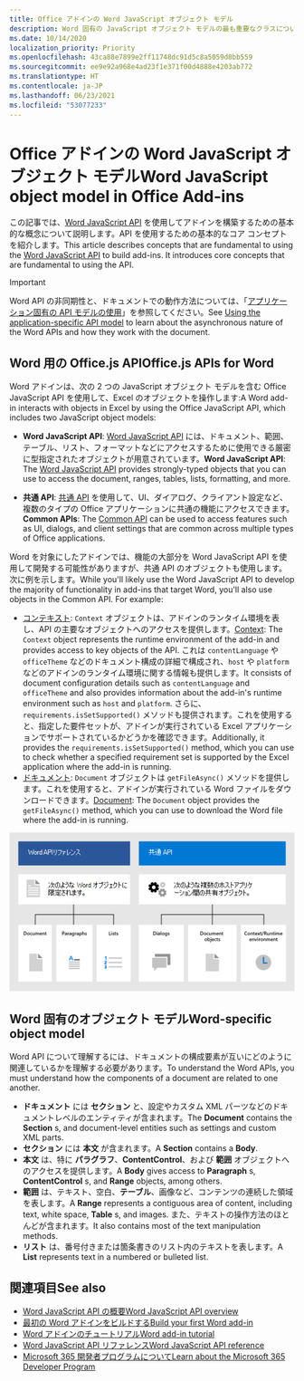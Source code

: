 ```yaml
---
title: Office アドインの Word JavaScript オブジェクト モデル
description: Word 固有の JavaScript オブジェクト モデルの最も重要なクラスについて説明します。
ms.date: 10/14/2020
localization_priority: Priority
ms.openlocfilehash: 43ca88e7899e2ff11748dc91d5c8a5059d8bb559
ms.sourcegitcommit: ee9e92a968e4ad23f1e371f00d4888e4203ab772
ms.translationtype: HT
ms.contentlocale: ja-JP
ms.lasthandoff: 06/23/2021
ms.locfileid: "53077233"
---
```

# <a name="word-javascript-object-model-in-office-add-ins"></a><span data-ttu-id="8cefc-103">Office アドインの Word JavaScript オブジェクト モデル</span><span class="sxs-lookup"><span data-stu-id="8cefc-103">Word JavaScript object model in Office Add-ins</span></span>

<span data-ttu-id="8cefc-104">この記事では、[Word JavaScript API](../reference/overview/word-add-ins-reference-overview.md) を使用してアドインを構築するための基本的な概念について説明します。API を使用するための基本的なコア コンセプトを紹介します。</span><span class="sxs-lookup"><span data-stu-id="8cefc-104">This article describes concepts that are fundamental to using the [Word JavaScript API](../reference/overview/word-add-ins-reference-overview.md) to build add-ins. It introduces core concepts that are fundamental to using the API.</span></span>

> [!IMPORTANT]
> <span data-ttu-id="8cefc-105">Word API の非同期性と、ドキュメントでの動作方法については、「[アプリケーション固有の API モデルの使用](../develop/application-specific-api-model.md)」を参照してください。</span><span class="sxs-lookup"><span data-stu-id="8cefc-105">See [Using the application-specific API model](../develop/application-specific-api-model.md) to learn about the asynchronous nature of the Word APIs and how they work with the document.</span></span>

## <a name="officejs-apis-for-word"></a><span data-ttu-id="8cefc-106">Word 用の Office.js API</span><span class="sxs-lookup"><span data-stu-id="8cefc-106">Office.js APIs for Word</span></span>

<span data-ttu-id="8cefc-107">Word アドインは、次の 2 つの JavaScript オブジェクト モデルを含む Office JavaScript API を使用して、Excel のオブジェクトを操作します:</span><span class="sxs-lookup"><span data-stu-id="8cefc-107">A Word add-in interacts with objects in Excel by using the Office JavaScript API, which includes two JavaScript object models:</span></span>

* <span data-ttu-id="8cefc-108">**Word JavaScript API**: [Word JavaScript API](../reference/overview/word-add-ins-reference-overview.md) には、ドキュメント、範囲、テーブル、リスト、フォーマットなどにアクセスするために使用できる厳密に型指定されたオブジェクトが用意されています。</span><span class="sxs-lookup"><span data-stu-id="8cefc-108">**Word JavaScript API**: The [Word JavaScript API](../reference/overview/word-add-ins-reference-overview.md) provides strongly-typed objects that you can use to access the document, ranges, tables, lists, formatting, and more.</span></span>

* <span data-ttu-id="8cefc-109">**共通 API**: [共通 API](/javascript/api/office) を使用して、UI、ダイアログ、クライアント設定など、複数のタイプの Office アプリケーションに共通の機能にアクセスできます。</span><span class="sxs-lookup"><span data-stu-id="8cefc-109">**Common APIs**: The [Common API](/javascript/api/office) can be used to access features such as UI, dialogs, and client settings that are common across multiple types of Office applications.</span></span>

<span data-ttu-id="8cefc-p101">Word を対象にしたアドインでは、機能の大部分を Word JavaScript API を使用して開発する可能性がありますが、共通 API のオブジェクトも使用します。次に例を示します。</span><span class="sxs-lookup"><span data-stu-id="8cefc-p101">While you'll likely use the Word JavaScript API to develop the majority of functionality in add-ins that target Word, you'll also use objects in the Common API. For example:</span></span>

* <span data-ttu-id="8cefc-112">[コンテキスト](/javascript/api/office/office.context): `Context` オブジェクトは、アドインのランタイム環境を表し、API の主要なオブジェクトへのアクセスを提供します。</span><span class="sxs-lookup"><span data-stu-id="8cefc-112">[Context](/javascript/api/office/office.context): The `Context` object represents the runtime environment of the add-in and provides access to key objects of the API.</span></span> <span data-ttu-id="8cefc-113">これは `contentLanguage` や `officeTheme` などのドキュメント構成の詳細で構成され、`host` や `platform` などのアドインのランタイム環境に関する情報も提供します。</span><span class="sxs-lookup"><span data-stu-id="8cefc-113">It consists of document configuration details such as `contentLanguage` and `officeTheme` and also provides information about the add-in's runtime environment such as `host` and `platform`.</span></span> <span data-ttu-id="8cefc-114">さらに、`requirements.isSetSupported()` メソッドも提供されます。これを使用すると、指定した要件セットが、アドインが実行されている Excel アプリケーションでサポートされているかどうかを確認できます。</span><span class="sxs-lookup"><span data-stu-id="8cefc-114">Additionally, it provides the `requirements.isSetSupported()` method, which you can use to check whether a specified requirement set is supported by the Excel application where the add-in is running.</span></span>
* <span data-ttu-id="8cefc-115">[ドキュメント](/javascript/api/office/office.document): `Document` オブジェクトは `getFileAsync()` メソッドを提供します。これを使用すると、アドインが実行されている Word ファイルをダウンロードできます。</span><span class="sxs-lookup"><span data-stu-id="8cefc-115">[Document](/javascript/api/office/office.document): The `Document` object provides the `getFileAsync()` method, which you can use to download the Word file where the add-in is running.</span></span>

![Word JS API と共通 API の違い。](../images/word-js-api-common-api.png)

## <a name="word-specific-object-model"></a><span data-ttu-id="8cefc-117">Word 固有のオブジェクト モデル</span><span class="sxs-lookup"><span data-stu-id="8cefc-117">Word-specific object model</span></span>

<span data-ttu-id="8cefc-118">Word API について理解するには、ドキュメントの構成要素が互いにどのように関連しているかを理解する必要があります。</span><span class="sxs-lookup"><span data-stu-id="8cefc-118">To understand the Word APIs, you must understand how the components of a document are related to one another.</span></span>

* <span data-ttu-id="8cefc-119">**ドキュメント** には **セクション** と、設定やカスタム XML パーツなどのドキュメントレベルのエンティティが含まれます。</span><span class="sxs-lookup"><span data-stu-id="8cefc-119">The **Document** contains the **Section** s, and document-level entities such as settings and custom XML parts.</span></span>
* <span data-ttu-id="8cefc-120">**セクション** には **本文** が含まれます。</span><span class="sxs-lookup"><span data-stu-id="8cefc-120">A **Section** contains a **Body**.</span></span>
* <span data-ttu-id="8cefc-121">**本文** は、特に **パラグラフ**、**ContentControl**、および **範囲** オブジェクトへのアクセスを提供します。</span><span class="sxs-lookup"><span data-stu-id="8cefc-121">A **Body** gives access to **Paragraph** s, **ContentControl** s, and **Range** objects, among others.</span></span>
* <span data-ttu-id="8cefc-122">**範囲** は、テキスト、空白、**テーブル**、画像など、コンテンツの連続した領域を表します。</span><span class="sxs-lookup"><span data-stu-id="8cefc-122">A **Range** represents a contiguous area of content, including text, white space, **Table** s, and images.</span></span> <span data-ttu-id="8cefc-123">また、テキストの操作方法のほとんどが含まれます。</span><span class="sxs-lookup"><span data-stu-id="8cefc-123">It also contains most of the text manipulation methods.</span></span>
* <span data-ttu-id="8cefc-124">**リスト** は、番号付きまたは箇条書きのリスト内のテキストを表します。</span><span class="sxs-lookup"><span data-stu-id="8cefc-124">A **List** represents text in a numbered or bulleted list.</span></span>

## <a name="see-also"></a><span data-ttu-id="8cefc-125">関連項目</span><span class="sxs-lookup"><span data-stu-id="8cefc-125">See also</span></span>

- [<span data-ttu-id="8cefc-126">Word JavaScript API の概要</span><span class="sxs-lookup"><span data-stu-id="8cefc-126">Word JavaScript API overview</span></span>](../reference/overview/word-add-ins-reference-overview.md)
- [<span data-ttu-id="8cefc-127">最初の Word アドインをビルドする</span><span class="sxs-lookup"><span data-stu-id="8cefc-127">Build your first Word add-in</span></span>](../quickstarts/word-quickstart.md)
- [<span data-ttu-id="8cefc-128">Word アドインのチュートリアル</span><span class="sxs-lookup"><span data-stu-id="8cefc-128">Word add-in tutorial</span></span>](../tutorials/word-tutorial.md)
- [<span data-ttu-id="8cefc-129">Word JavaScript API リファレンス</span><span class="sxs-lookup"><span data-stu-id="8cefc-129">Word JavaScript API reference</span></span>](/javascript/api/word)
- [<span data-ttu-id="8cefc-130">Microsoft 365 開発者プログラムについて</span><span class="sxs-lookup"><span data-stu-id="8cefc-130">Learn about the Microsoft 365 Developer Program</span></span>](https://developer.microsoft.com/microsoft-365/dev-program)
